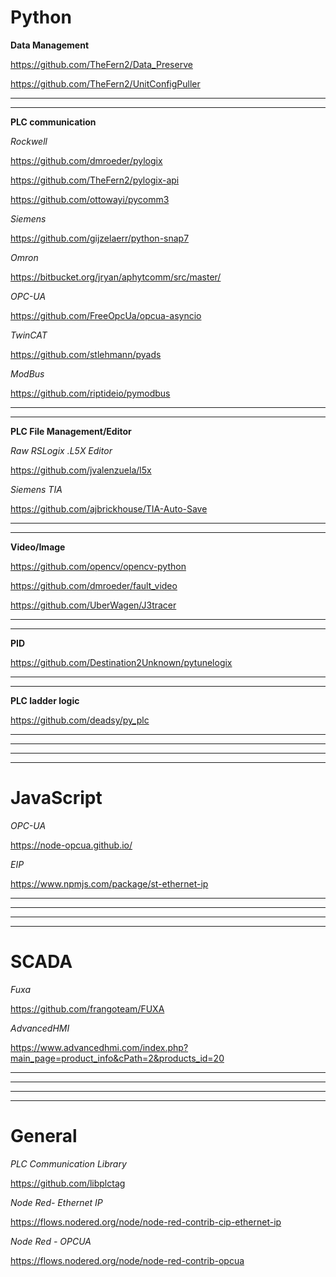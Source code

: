 # **Python**

**Data Management**

https://github.com/TheFern2/Data_Preserve

https://github.com/TheFern2/UnitConfigPuller

---
---

**PLC communication**

*Rockwell*

https://github.com/dmroeder/pylogix

https://github.com/TheFern2/pylogix-api

https://github.com/ottowayi/pycomm3

*Siemens*

https://github.com/gijzelaerr/python-snap7

*Omron*

https://bitbucket.org/jryan/aphytcomm/src/master/

*OPC-UA*

https://github.com/FreeOpcUa/opcua-asyncio

*TwinCAT*

https://github.com/stlehmann/pyads

*ModBus*

https://github.com/riptideio/pymodbus


---
---

**PLC File Management/Editor**

*Raw RSLogix .L5X Editor*

https://github.com/jvalenzuela/l5x


*Siemens TIA*

https://github.com/ajbrickhouse/TIA-Auto-Save

---
---

**Video/Image**

https://github.com/opencv/opencv-python

https://github.com/dmroeder/fault_video

https://github.com/UberWagen/J3tracer

---
---

**PID**

https://github.com/Destination2Unknown/pytunelogix

---
---

**PLC ladder logic**

https://github.com/deadsy/py_plc

---
---
---
---

# **JavaScript**

*OPC-UA*

https://node-opcua.github.io/


*EIP*

https://www.npmjs.com/package/st-ethernet-ip

---
---
---
---
# **SCADA**

*Fuxa*

https://github.com/frangoteam/FUXA

*AdvancedHMI*

https://www.advancedhmi.com/index.php?main_page=product_info&cPath=2&products_id=20


---
---
---
---
# **General**

*PLC Communication Library*

https://github.com/libplctag


*Node Red- Ethernet IP*

https://flows.nodered.org/node/node-red-contrib-cip-ethernet-ip

*Node Red - OPCUA* 

https://flows.nodered.org/node/node-red-contrib-opcua

